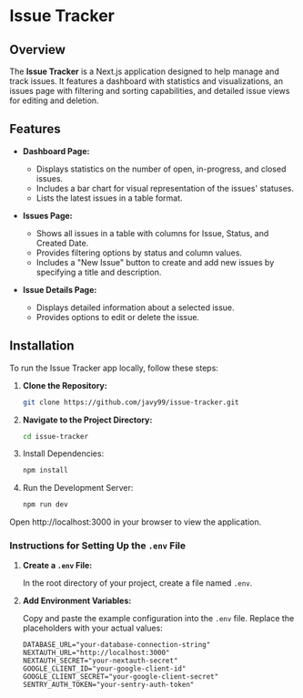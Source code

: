 # Issue Tracker

## Overview

The **Issue Tracker** is a Next.js application designed to help manage and track issues. It features a dashboard with statistics and visualizations, an issues page with filtering and sorting capabilities, and detailed issue views for editing and deletion.

## Features

- **Dashboard Page:**
  - Displays statistics on the number of open, in-progress, and closed issues.
  - Includes a bar chart for visual representation of the issues' statuses.
  - Lists the latest issues in a table format.

- **Issues Page:**
  - Shows all issues in a table with columns for Issue, Status, and Created Date.
  - Provides filtering options by status and column values.
  - Includes a "New Issue" button to create and add new issues by specifying a title and description.

- **Issue Details Page:**
  - Displays detailed information about a selected issue.
  - Provides options to edit or delete the issue.

## Installation

To run the Issue Tracker app locally, follow these steps:

1. **Clone the Repository:**

   ```bash
   git clone https://github.com/javy99/issue-tracker.git

2. **Navigate to the Project Directory:**
    ```bash
    cd issue-tracker

3. Install Dependencies:
    ```bash
    npm install

4. Run the Development Server:
    ```bash
    npm run dev

Open http://localhost:3000 in your browser to view the application.


### Instructions for Setting Up the `.env` File

1. **Create a `.env` File:**

   In the root directory of your project, create a file named `.env`.

2. **Add Environment Variables:**

   Copy and paste the example configuration into the `.env` file. Replace the placeholders with your actual values:

   ```env
   DATABASE_URL="your-database-connection-string"
   NEXTAUTH_URL="http://localhost:3000"
   NEXTAUTH_SECRET="your-nextauth-secret"
   GOOGLE_CLIENT_ID="your-google-client-id"
   GOOGLE_CLIENT_SECRET="your-google-client-secret"
   SENTRY_AUTH_TOKEN="your-sentry-auth-token"